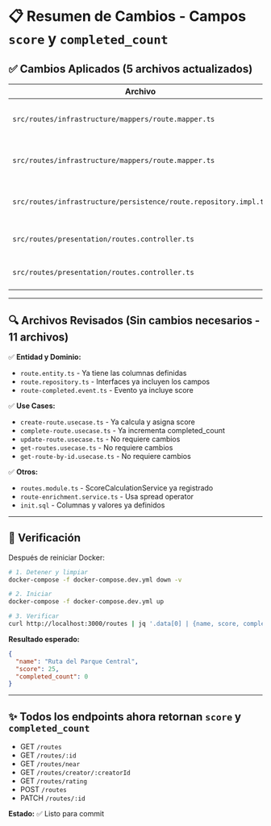 # 📋 Resumen de Cambios - Campos `score` y `completed_count`

## ✅ Cambios Aplicados (5 archivos actualizados)

| Archivo | Cambio Realizado |
|---------|------------------|
| `src/routes/infrastructure/mappers/route.mapper.ts` | ✅ Añadidos `score` y `completed_count` en método `toResponse()` |
| `src/routes/infrastructure/mappers/route.mapper.ts` | ✅ Añadidos `score` y `completed_count` en método `toGeoJsonFeature()` |
| `src/routes/infrastructure/persistence/route.repository.impl.ts` | ✅ Añadidos campos al select de método `findNearby()` |
| `src/routes/presentation/routes.controller.ts` | ✅ Actualizado ejemplo Swagger POST `/routes` |
| `src/routes/presentation/routes.controller.ts` | ✅ Actualizado ejemplo Swagger GET `/routes` |

---

## 🔍 Archivos Revisados (Sin cambios necesarios - 11 archivos)

✅ **Entidad y Dominio:**
- `route.entity.ts` - Ya tiene las columnas definidas
- `route.repository.ts` - Interfaces ya incluyen los campos
- `route-completed.event.ts` - Evento ya incluye score

✅ **Use Cases:**
- `create-route.usecase.ts` - Ya calcula y asigna score
- `complete-route.usecase.ts` - Ya incrementa completed_count
- `update-route.usecase.ts` - No requiere cambios
- `get-routes.usecase.ts` - No requiere cambios
- `get-route-by-id.usecase.ts` - No requiere cambios

✅ **Otros:**
- `routes.module.ts` - ScoreCalculationService ya registrado
- `route-enrichment.service.ts` - Usa spread operator
- `init.sql` - Columnas y valores ya definidos

---

## 🧪 Verificación

Después de reiniciar Docker:

```bash
# 1. Detener y limpiar
docker-compose -f docker-compose.dev.yml down -v

# 2. Iniciar
docker-compose -f docker-compose.dev.yml up

# 3. Verificar
curl http://localhost:3000/routes | jq '.data[0] | {name, score, completed_count}'
```

**Resultado esperado:**
```json
{
  "name": "Ruta del Parque Central",
  "score": 25,
  "completed_count": 0
}
```

---

## ✨ Todos los endpoints ahora retornan `score` y `completed_count`

- GET `/routes`
- GET `/routes/:id`
- GET `/routes/near`
- GET `/routes/creator/:creatorId`
- GET `/routes/rating`
- POST `/routes`
- PATCH `/routes/:id`

**Estado:** ✅ Listo para commit
